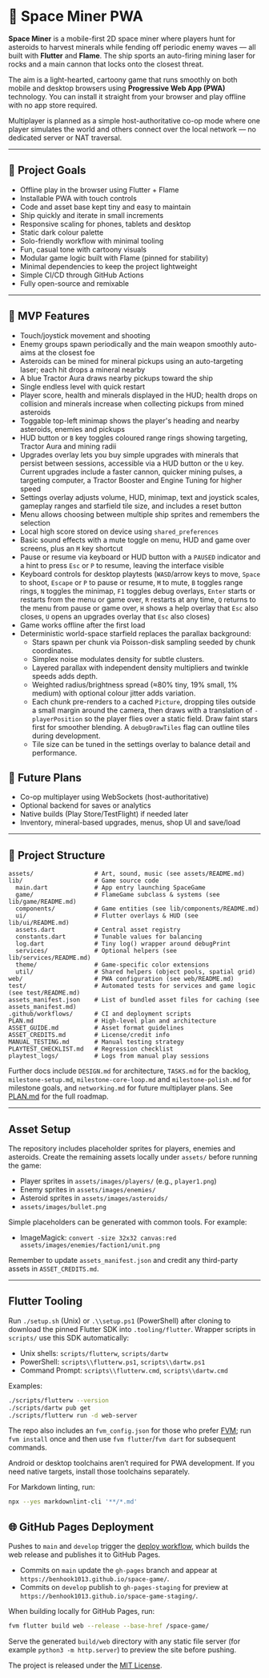 # 🚀 Space Miner PWA

**Space Miner** is a mobile-first 2D space miner where players hunt for
asteroids to harvest minerals while fending off periodic enemy waves — all
built with **Flutter** and **Flame**. The ship sports an auto-firing mining
laser for rocks and a main cannon that locks onto the closest threat.

The aim is a light-hearted, cartoony game that runs smoothly on both mobile and
desktop browsers using **Progressive Web App (PWA)** technology. You can
install it straight from your browser and play offline with no app store
required.

Multiplayer is planned as a simple host-authoritative co-op mode where one
player simulates the world and others connect over the local network — no
dedicated server or NAT traversal.

---

## 🎯 Project Goals

- Offline play in the browser using Flutter + Flame
- Installable PWA with touch controls
- Code and asset base kept tiny and easy to maintain
- Ship quickly and iterate in small increments
- Responsive scaling for phones, tablets and desktop
- Static dark colour palette
- Solo-friendly workflow with minimal tooling
- Fun, casual tone with cartoony visuals
- Modular game logic built with Flame (pinned for stability)
- Minimal dependencies to keep the project lightweight
- Simple CI/CD through GitHub Actions
- Fully open-source and remixable

---

## 🧩 MVP Features

- Touch/joystick movement and shooting
- Enemy groups spawn periodically and the main weapon smoothly auto-aims at the
  closest foe
- Asteroids can be mined for mineral pickups using an auto-targeting laser;
  each hit drops a mineral nearby
- A blue Tractor Aura draws nearby pickups toward the ship
- Single endless level with quick restart
- Player score, health and minerals displayed in the HUD; health drops on
  collision and minerals increase when collecting pickups from mined asteroids
- Toggable top-left minimap shows the player's heading and nearby asteroids,
  enemies and pickups
- HUD button or `B` key toggles coloured range rings showing targeting, Tractor Aura and mining radii
- Upgrades overlay lets you buy simple upgrades with minerals that persist
  between sessions, accessible via a HUD button or the `U` key. Current
  upgrades include a faster cannon, quicker mining pulses, a targeting
  computer, a Tractor Booster and Engine Tuning for higher speed
- Settings overlay adjusts volume, HUD, minimap, text and joystick scales,
  gameplay ranges and starfield tile size, and includes a reset button
- Menu allows choosing between multiple ship sprites and remembers the selection
- Local high score stored on device using `shared_preferences`
- Basic sound effects with a mute toggle on menu, HUD and game over
  screens, plus an `M` key shortcut
- Pause or resume via keyboard or HUD button with a `PAUSED` indicator and a
  hint to press `Esc` or `P` to resume, leaving the interface visible
- Keyboard controls for desktop playtests (`WASD`/arrow keys to move, `Space` to
  shoot, `Escape` or `P` to pause or resume, `M` to mute, `B` toggles range
  rings, `N` toggles the minimap, `F1` toggles debug overlays, `Enter` starts
  or restarts from the menu or game over, `R` restarts at any time, `Q` returns
  to the menu from pause or game over, `H` shows a help overlay that `Esc` also
  closes, `U` opens an upgrades overlay that `Esc` also closes)
- Game works offline after the first load
- Deterministic world-space starfield replaces the parallax background:
  - Stars spawn per chunk via Poisson-disk sampling seeded by chunk coordinates.
  - Simplex noise modulates density for subtle clusters.
  - Layered parallax with independent density multipliers and twinkle speeds adds depth.
  - Weighted radius/brightness spread (≈80% tiny, 19% small, 1% medium) with optional
    colour jitter adds variation.
  - Each chunk pre-renders to a cached `Picture`, dropping tiles outside a small
    margin around the camera, then draws with a translation of `-playerPosition`
    so the player flies over a static field. Draw faint stars first for smoother
    blending. A `debugDrawTiles` flag can outline tiles during development.
  - Tile size can be tuned in the settings overlay to balance detail and performance.

## 🔮 Future Plans

- Co-op multiplayer using WebSockets (host-authoritative)
- Optional backend for saves or analytics
- Native builds (Play Store/TestFlight) if needed later
- Inventory, mineral-based upgrades, menus, shop UI and save/load

---

## 📁 Project Structure

```text
assets/                 # Art, sound, music (see assets/README.md)
lib/                    # Game source code
  main.dart             # App entry launching SpaceGame
  game/                 # FlameGame subclass & systems (see lib/game/README.md)
  components/           # Game entities (see lib/components/README.md)
  ui/                   # Flutter overlays & HUD (see lib/ui/README.md)
  assets.dart           # Central asset registry
  constants.dart        # Tunable values for balancing
  log.dart              # Tiny log() wrapper around debugPrint
  services/             # Optional helpers (see lib/services/README.md)
  theme/                # Game-specific color extensions
  util/                 # Shared helpers (object pools, spatial grid)
web/                    # PWA configuration (see web/README.md)
test/                   # Automated tests for services and game logic (see test/README.md)
assets_manifest.json    # List of bundled asset files for caching (see assets_manifest.md)
.github/workflows/      # CI and deployment scripts
PLAN.md                 # High-level plan and architecture
ASSET_GUIDE.md          # Asset format guidelines
ASSET_CREDITS.md        # License/credit info
MANUAL_TESTING.md       # Manual testing strategy
PLAYTEST_CHECKLIST.md   # Regression checklist
playtest_logs/          # Logs from manual play sessions
```

Further docs include `DESIGN.md` for architecture, `TASKS.md` for the backlog,
`milestone-setup.md`, `milestone-core-loop.md` and `milestone-polish.md` for
milestone goals, and `networking.md` for future multiplayer plans. See
[PLAN.md](PLAN.md) for the full roadmap.

---

## Asset Setup

The repository includes placeholder sprites for players, enemies and asteroids.
Create the remaining assets locally under `assets/` before running the game:

- Player sprites in `assets/images/players/` (e.g., `player1.png`)
- Enemy sprites in `assets/images/enemies/`
- Asteroid sprites in `assets/images/asteroids/`
- `assets/images/bullet.png`

Simple placeholders can be generated with common tools. For example:

- ImageMagick: `convert -size 32x32 canvas:red assets/images/enemies/faction1/unit.png`

Remember to update `assets_manifest.json` and credit any third-party assets in
`ASSET_CREDITS.md`.

---

## Flutter Tooling

Run `./setup.sh` (Unix) or `.\\setup.ps1` (PowerShell) after cloning to
download the pinned Flutter SDK into `.tooling/flutter`. Wrapper scripts in
`scripts/` use this SDK automatically:

- Unix shells: `scripts/flutterw`, `scripts/dartw`
- PowerShell: `scripts\\flutterw.ps1`, `scripts\\dartw.ps1`
- Command Prompt: `scripts\\flutterw.cmd`, `scripts\\dartw.cmd`

Examples:

```bash
./scripts/flutterw --version
./scripts/dartw pub get
./scripts/flutterw run -d web-server
```

The repo also includes an `fvm_config.json` for those who prefer
[FVM](https://fvm.app/); run `fvm install` once and then use
`fvm flutter`/`fvm dart` for subsequent commands.

Android or desktop toolchains aren’t required for PWA development. If you need
native targets, install those toolchains separately.

For Markdown linting, run:

```bash
npx --yes markdownlint-cli '**/*.md'
```

## 🌐 GitHub Pages Deployment

Pushes to `main` and `develop` trigger the [deploy workflow](.github/workflows/deploy.yml),
which builds the web release and publishes it to GitHub Pages.

- Commits on `main` update the `gh-pages` branch and appear at
  `https://benhook1013.github.io/space-game/`.
- Commits on `develop` publish to `gh-pages-staging` for preview at
  `https://benhook1013.github.io/space-game-staging/`.

When building locally for GitHub Pages, run:

```bash
fvm flutter build web --release --base-href /space-game/
```

Serve the generated `build/web` directory with any static file server (for example
`python3 -m http.server`) to preview the site before pushing.

The project is released under the [MIT License](LICENSE).
